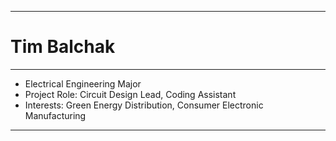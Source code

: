 
-----

# Tim Balchak

-----

- Electrical Engineering Major 
- Project Role: Circuit Design Lead, Coding Assistant
- Interests: Green Energy Distribution, Consumer Electronic Manufacturing

------
